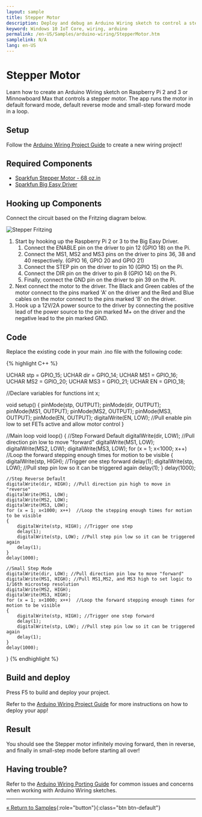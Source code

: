 ```yaml
---
layout: sample
title: Stepper Motor
description: Deploy and debug an Arduino Wiring sketch to control a stepper motor
keyword: Windows 10 IoT Core, wiring, arduino
permalink: /en-US/Samples/arduino-wiring/StepperMotor.htm
samplelink: N/A
lang: en-US
---
```


# Stepper Motor



Learn how to create an Arduino Wiring sketch on Raspberry Pi 2 and 3 or Minnowboard Max that controls a stepper motor. The app runs the motor in default forward mode, default reverse mode and small-step forward mode in a loop.

## Setup

Follow the [Arduino Wiring Project Guide]({{site.baseurl}}/{{page.lang}}/Docs/ArduinoWiringProjectGuide.htm) to create a new wiring project!

## Required Components
* [Sparkfun Stepper Motor - 68 oz.in](https://www.sparkfun.com/products/10846)
* [Sparkfun Big Easy Driver](https://www.sparkfun.com/products/12859)

## Hooking up Components

Connect the circuit based on the Fritzing diagram below.

![Stepper Fritzing]({{site.baseurl}}/Resources/images/arduino_wiring/StepperMotorFritz.PNG)

1. Start by hooking up the Raspberry Pi 2 or 3 to the Big Easy Driver.
   1. Connect the ENABLE pin on the driver to pin 12 (GPIO 18) on the Pi.
   2. Connect the MS1, MS2 and MS3 pins on the driver to pins 36, 38 and 40 respectively. (GPIO 16, GPIO 20 and GPIO 21)
   3. Connect the STEP pin on the driver to pin 10 (GPIO 15) on the Pi.
   4. Connect the DIR pin on the driver to pin 8 (GPIO 14) on the Pi.
   5. Finally, connect the GND pin on the driver to pin 39 on the Pi.
2. Next connect the motor to the driver. The Black and Green cables of the motor connect to the pins marked 'A' on the driver and the Red and Blue cables on the motor connect to the pins marked 'B' on the driver.
3. Hook up a 12V/2A power source to the driver by connecting the positive lead of the power source to the pin marked M+ on the driver and the negative lead to the pin marked GND.

## Code

Replace the existing code in your main .ino file with the following code:

{% highlight C++ %}

UCHAR stp = GPIO_15;
UCHAR dir = GPIO_14;
UCHAR MS1 = GPIO_16;
UCHAR MS2 = GPIO_20;
UCHAR MS3 = GPIO_21;
UCHAR EN = GPIO_18;

//Declare variables for functions
int x;

void setup() {
	pinMode(stp, OUTPUT);
	pinMode(dir, OUTPUT);
	pinMode(MS1, OUTPUT);
	pinMode(MS2, OUTPUT);
	pinMode(MS3, OUTPUT);
	pinMode(EN, OUTPUT);
	digitalWrite(EN, LOW); //Pull enable pin low to set FETs active and allow motor control
}

//Main loop
void loop() {
	//Step Forward Default
	digitalWrite(dir, LOW); //Pull direction pin low to move "forward"
	digitalWrite(MS1, LOW);
	digitalWrite(MS2, LOW);
	digitalWrite(MS3, LOW);
	for (x = 1; x<1000; x++)  //Loop the forward stepping enough times for motion to be visible
	{
		digitalWrite(stp, HIGH); //Trigger one step forward
		delay(1);
		digitalWrite(stp, LOW); //Pull step pin low so it can be triggered again
		delay(1);
	}
	delay(1000);
	
	//Step Reverse Default
	digitalWrite(dir, HIGH); //Pull direction pin high to move in "reverse"
	digitalWrite(MS1, LOW);
	digitalWrite(MS2, LOW);
	digitalWrite(MS3, LOW);
	for (x = 1; x<1000; x++)  //Loop the stepping enough times for motion to be visible
	{
		digitalWrite(stp, HIGH); //Trigger one step
		delay(1);
		digitalWrite(stp, LOW); //Pull step pin low so it can be triggered again
		delay(1);
	}
	delay(1000);

	//Small Step Mode
	digitalWrite(dir, LOW); //Pull direction pin low to move "forward"
	digitalWrite(MS1, HIGH); //Pull MS1,MS2, and MS3 high to set logic to 1/16th microstep resolution
	digitalWrite(MS2, HIGH);
	digitalWrite(MS3, HIGH);
	for (x = 1; x<1000; x++)  //Loop the forward stepping enough times for motion to be visible
	{
		digitalWrite(stp, HIGH); //Trigger one step forward
		delay(1);
		digitalWrite(stp, LOW); //Pull step pin low so it can be triggered again
		delay(1);
	}
	delay(1000);
}
{% endhighlight %}


## Build and deploy
Press F5 to build and deploy your project.

Refer to the [Arduino Wiring Project Guide]({{site.baseurl}}/{{page.lang}}/Docs/ArduinoWiringProjectGuide.htm) for more instructions on how to deploy your app!

## Result
You should see the Stepper motor infinitely moving forward, then in reverse, and finally in small-step mode before starting all over!

## Having trouble?

Refer to the [Arduino Wiring Porting Guide]({{site.baseurl}}/{{page.lang}}/Docs/ArduinoWiringPortingGuide.htm) for common issues and concerns when working with Arduino Wiring sketches.

---

[&laquo; Return to Samples]({{site.baseurl}}/{{page.lang}}/Docs/StartCoding.htm){:role="button"}{:class="btn btn-default"}
